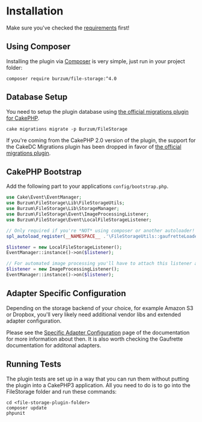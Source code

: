 Installation
============

Make sure you've checked the [requirements](Requirements.md) first!

Using Composer
--------------

Installing the plugin via [Composer](https://getcomposer.org/) is very simple, just run in your project folder:

```
composer require burzum/file-storage:^4.0
```

Database Setup
--------------

You need to setup the plugin database using [the official migrations plugin for CakePHP](https://github.com/cakephp/migrations).

```
cake migrations migrate -p Burzum/FileStorage
```

If you're coming from the CakePHP 2.0 version of the plugin, the support for the CakeDC Migrations plugin has been dropped in favor of [the official migrations plugin](https://github.com/cakephp/migrations).

CakePHP Bootstrap
-----------------

Add the following part to your applications ```config/bootstrap.php```.

```php
use Cake\Event\EventManager;
use Burzum\FileStorage\Lib\FileStorageUtils;
use Burzum\FileStorage\Lib\StorageManager;
use Burzum\FileStorage\Event\ImageProcessingListener;
use Burzum\FileStorage\Event\LocalFileStorageListener;

// Only required if you're *NOT* using composer or another autoloader!
spl_autoload_register(__NAMESPACE__ .'\FileStorageUtils::gaufretteLoader');

$listener = new LocalFileStorageListener();
EventManager::instance()->on($listener);

// For automated image processing you'll have to attach this listener as well
$listener = new ImageProcessingListener();
EventManager::instance()->on($listener);
```

Adapter Specific Configuration
------------------------------

Depending on the storage backend of your choice, for example Amazon S3 or Dropbox, you'll very likely need additional vendor libs and extended adapter configuration.

Please see the [Specific Adapter Configuration](Specific-Adapter-Configurations.md) page of the documentation for more information about then. It is also worth checking the Gaufrette documentation for additonal adapters.

Running Tests
-------------

The plugin tests are set up in a way that you can run them without putting the plugin into a CakePHP3 application. All you need to do is to go into the FileStorage folder and run these commands:

```
cd <file-storage-plugin-folder>
composer update
phpunit
```
